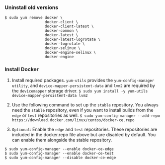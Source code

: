 ### Uninstall old versions
```
$ sudo yum remove docker \
                  docker-client \
                  docker-client-latest \
                  docker-common \
                  docker-latest \
                  docker-latest-logrotate \
                  docker-logrotate \
                  docker-selinux \
                  docker-engine-selinux \
                  docker-engine
```
     
### Install Docker
01. Install required packages. `yum-utils` provides the `yum-config-manager utility`, and `device-mapper-persistent-data` and `lvm2` are required by the `devicemapper` storage driver.
`$ sudo yum install -y yum-utils device-mapper-persistent-data lvm2`

02. Use the following command to set up the `stable` repository. You always need the `stable` repository, even if you want to install builds from the `edge` or `test` repositories as well.
`$ sudo yum-config-manager --add-repo https://download.docker.com/linux/centos/docker-ce.repo`

03. `Optional`: Enable the `edge` and `test` repositories. These repositories are included in the docker.repo file above but are disabled by default. You can enable them alongside the stable repository.
```
$ sudo yum-config-manager --enable docker-ce-edge
$ sudo yum-config-manager --enable docker-ce-test
$ sudo yum-config-manager --disable docker-ce-edge
```
                 
### 
